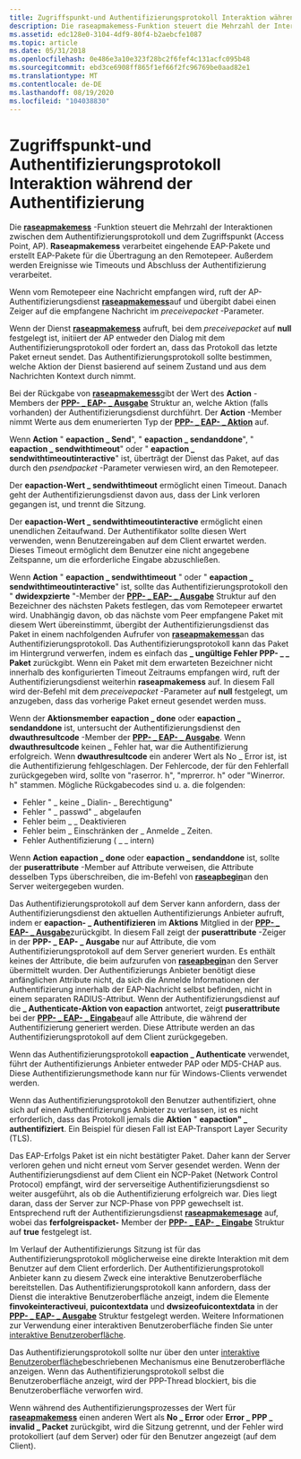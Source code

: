 ```yaml
---
title: Zugriffspunkt-und Authentifizierungsprotokoll Interaktion während der Authentifizierung
description: Die raseapmakemess-Funktion steuert die Mehrzahl der Interaktionen zwischen dem Authentifizierungsprotokoll und dem Zugriffspunkt (Access Point, AP).
ms.assetid: edc128e0-3104-4df9-80f4-b2aebcfe1087
ms.topic: article
ms.date: 05/31/2018
ms.openlocfilehash: 0e486e3a10e323f28bc2f6fef4c131acfc095b48
ms.sourcegitcommit: ebd3ce6908ff865f1ef66f2fc96769be0aad82e1
ms.translationtype: MT
ms.contentlocale: de-DE
ms.lasthandoff: 08/19/2020
ms.locfileid: "104038830"
---
```

# <a name="access-point-and-authentication-protocol-interaction-during-authentication"></a>Zugriffspunkt-und Authentifizierungsprotokoll Interaktion während der Authentifizierung

Die [**raseapmakemess**](/previous-versions/windows/desktop/legacy/aa363532(v=vs.85)) -Funktion steuert die Mehrzahl der Interaktionen zwischen dem Authentifizierungsprotokoll und dem Zugriffspunkt (Access Point, AP). **Raseapmakemess** verarbeitet eingehende EAP-Pakete und erstellt EAP-Pakete für die Übertragung an den Remotepeer. Außerdem werden Ereignisse wie Timeouts und Abschluss der Authentifizierung verarbeitet.

Wenn vom Remotepeer eine Nachricht empfangen wird, ruft der AP-Authentifizierungsdienst [**raseapmakemess**](/previous-versions/windows/desktop/legacy/aa363532(v=vs.85))auf und übergibt dabei einen Zeiger auf die empfangene Nachricht im *preceivepacket* -Parameter.

Wenn der Dienst [**raseapmakemess**](/previous-versions/windows/desktop/legacy/aa363532(v=vs.85)) aufruft, bei dem *preceivepacket* auf **null** festgelegt ist, initiiert der AP entweder den Dialog mit dem Authentifizierungsprotokoll oder fordert an, dass das Protokoll das letzte Paket erneut sendet. Das Authentifizierungsprotokoll sollte bestimmen, welche Aktion der Dienst basierend auf seinem Zustand und aus dem Nachrichten Kontext durch nimmt.

Bei der Rückgabe von [**raseapmakemess**](/previous-versions/windows/desktop/legacy/aa363532(v=vs.85))gibt der Wert des **Action** -Members der [**PPP- \_ EAP- \_ Ausgabe**](/windows/desktop/api/Raseapif/ns-raseapif-ppp_eap_output) Struktur an, welche Aktion (falls vorhanden) der Authentifizierungsdienst durchführt. Der **Action** -Member nimmt Werte aus dem enumerierten Typ der [**PPP- \_ EAP- \_ Aktion**](/windows/desktop/api/Raseapif/ne-raseapif-ppp_eap_action) auf.

Wenn **Action** " **eapaction \_ Send**", " **eapaction \_ sendanddone**", " **eapaction \_ sendwithtimeout**" oder " **eapaction \_ sendwithtimeoutinteractive**" ist, überträgt der Dienst das Paket, auf das durch den *psendpacket* -Parameter verwiesen wird, an den Remotepeer.

Der **eapaction-Wert \_ sendwithtimeout** ermöglicht einen Timeout. Danach geht der Authentifizierungsdienst davon aus, dass der Link verloren gegangen ist, und trennt die Sitzung.

Der **eapaction-Wert \_ sendwithtimeoutinteractive** ermöglicht einen unendlichen Zeitaufwand. Der Authentifikator sollte diesen Wert verwenden, wenn Benutzereingaben auf dem Client erwartet werden. Dieses Timeout ermöglicht dem Benutzer eine nicht angegebene Zeitspanne, um die erforderliche Eingabe abzuschließen.

Wenn **Action** " **eapaction \_ sendwithtimeout** " oder " **eapaction \_ sendwithtimeoutinteractive**" ist, sollte das Authentifizierungsprotokoll den " **dwidexpzierte** "-Member der [**PPP- \_ EAP- \_ Ausgabe**](/windows/desktop/api/Raseapif/ns-raseapif-ppp_eap_output) Struktur auf den Bezeichner des nächsten Pakets festlegen, das vom Remotepeer erwartet wird. Unabhängig davon, ob das nächste vom Peer empfangene Paket mit diesem Wert übereinstimmt, übergibt der Authentifizierungsdienst das Paket in einem nachfolgenden Aufrufer von [**raseapmakemess**](/previous-versions/windows/desktop/legacy/aa363532(v=vs.85))an das Authentifizierungsprotokoll. Das Authentifizierungsprotokoll kann das Paket im Hintergrund verwerfen, indem es einfach das **\_ ungültige Fehler PPP- \_ \_ Paket** zurückgibt. Wenn ein Paket mit dem erwarteten Bezeichner nicht innerhalb des konfigurierten Timeout Zeitraums empfangen wird, ruft der Authentifizierungsdienst weiterhin **raseapmakemess** auf. In diesem Fall wird der-Befehl mit dem *preceivepacket* -Parameter auf **null** festgelegt, um anzugeben, dass das vorherige Paket erneut gesendet werden muss.

Wenn der **Aktionsmember** **eapaction \_ done** oder **eapaction \_ sendanddone** ist, untersucht der Authentifizierungsdienst den **dwauthresultcode** -Member der [**PPP- \_ EAP- \_ Ausgabe**](/windows/desktop/api/Raseapif/ns-raseapif-ppp_eap_output). Wenn **dwauthresultcode** keinen \_ Fehler hat, war die Authentifizierung erfolgreich. Wenn **dwauthresultcode** ein anderer Wert als No \_ Error ist, ist die Authentifizierung fehlgeschlagen. Der Fehlercode, der für den Fehlerfall zurückgegeben wird, sollte von "raserror. h", "mprerror. h" oder "Winerror. h" stammen. Mögliche Rückgabecodes sind u. a. die folgenden:

-   Fehler " \_ keine \_ Dialin- \_ Berechtigung"
-   Fehler " \_ passwd" \_ abgelaufen
-   Fehler beim \_ \_ Deaktivieren
-   Fehler beim \_ Einschränken der \_ Anmelde \_ Zeiten.
-   Fehler Authentifizierung ( \_ \_ intern)

Wenn **Action** **eapaction \_ done** oder **eapaction \_ sendanddone** ist, sollte der **puserattribute** -Member auf Attribute verweisen, die Attribute desselben Typs überschreiben, die im-Befehl von [**raseapbegin**](/previous-versions/windows/desktop/legacy/aa363520(v=vs.85))an den Server weitergegeben wurden.

Das Authentifizierungsprotokoll auf dem Server kann anfordern, dass der Authentifizierungsdienst den aktuellen Authentifizierungs Anbieter aufruft, indem er **eapaction- \_ Authentifizieren** im **Aktions** Mitglied in der [**PPP- \_ EAP- \_ Ausgabe**](/windows/desktop/api/Raseapif/ns-raseapif-ppp_eap_output)zurückgibt. In diesem Fall zeigt der **puserattribute** -Zeiger in der **PPP- \_ EAP- \_ Ausgabe** nur auf Attribute, die vom Authentifizierungsprotokoll auf dem Server generiert wurden. Es enthält keines der Attribute, die beim aufzurufen von [**raseapbegin**](/previous-versions/windows/desktop/legacy/aa363520(v=vs.85))an den Server übermittelt wurden. Der Authentifizierungs Anbieter benötigt diese anfänglichen Attribute nicht, da sich die Anmelde Informationen der Authentifizierung innerhalb der EAP-Nachricht selbst befinden, nicht in einem separaten RADIUS-Attribut. Wenn der Authentifizierungsdienst auf die **\_ Authenticate-Aktion von eapaction** antwortet, zeigt **puserattribute** bei der [**PPP- \_ EAP- \_ Eingabe**](/windows/desktop/api/Raseapif/ns-raseapif-ppp_eap_input)auf alle Attribute, die während der Authentifizierung generiert werden. Diese Attribute werden an das Authentifizierungsprotokoll auf dem Client zurückgegeben.

Wenn das Authentifizierungsprotokoll **eapaction \_ Authenticate** verwendet, führt der Authentifizierungs Anbieter entweder PAP oder MD5-CHAP aus. Diese Authentifizierungsmethode kann nur für Windows-Clients verwendet werden.

Wenn das Authentifizierungsprotokoll den Benutzer authentifiziert, ohne sich auf einen Authentifizierungs Anbieter zu verlassen, ist es nicht erforderlich, dass das Protokoll jemals die **Aktion** " **eapaction" \_ authentifiziert**. Ein Beispiel für diesen Fall ist EAP-Transport Layer Security (TLS).

Das EAP-Erfolgs Paket ist ein nicht bestätigter Paket. Daher kann der Server verloren gehen und nicht erneut vom Server gesendet werden. Wenn der Authentifizierungsdienst auf dem Client ein NCP-Paket (Network Control Protocol) empfängt, wird der serverseitige Authentifizierungsdienst so weiter ausgeführt, als ob die Authentifizierung erfolgreich war. Dies liegt daran, dass der Server zur NCP-Phase von PPP gewechselt ist. Entsprechend ruft der Authentifizierungsdienst [**raseapmakemesage**](/previous-versions/windows/desktop/legacy/aa363532(v=vs.85)) auf, wobei das **ferfolgreispacket-** Member der [**PPP- \_ EAP- \_ Eingabe**](/windows/desktop/api/Raseapif/ns-raseapif-ppp_eap_input) Struktur auf **true** festgelegt ist.

Im Verlauf der Authentifizierungs Sitzung ist für das Authentifizierungsprotokoll möglicherweise eine direkte Interaktion mit dem Benutzer auf dem Client erforderlich. Der Authentifizierungsprotokoll Anbieter kann zu diesem Zweck eine interaktive Benutzeroberfläche bereitstellen. Das Authentifizierungsprotokoll kann anfordern, dass der Dienst die interaktive Benutzeroberfläche anzeigt, indem die Elemente **finvokeinteractiveui**, **puicontextdata** und **dwsizeofuicontextdata** in der [**PPP- \_ EAP- \_ Ausgabe**](/windows/desktop/api/Raseapif/ns-raseapif-ppp_eap_output) Struktur festgelegt werden. Weitere Informationen zur Verwendung einer interaktiven Benutzeroberfläche finden Sie unter [interaktive Benutzeroberfläche](interactive-user-interface.md).

Das Authentifizierungsprotokoll sollte nur über den unter [interaktive Benutzeroberfläche](interactive-user-interface.md)beschriebenen Mechanismus eine Benutzeroberfläche anzeigen. Wenn das Authentifizierungsprotokoll selbst die Benutzeroberfläche anzeigt, wird der PPP-Thread blockiert, bis die Benutzeroberfläche verworfen wird.

Wenn während des Authentifizierungsprozesses der Wert für [**raseapmakemess**](/previous-versions/windows/desktop/legacy/aa363532(v=vs.85)) einen anderen Wert als **No \_ Error** oder **Error \_ PPP \_ invalid \_ Packet** zurückgibt, wird die Sitzung getrennt, und der Fehler wird protokolliert (auf dem Server) oder für den Benutzer angezeigt (auf dem Client).

 

 